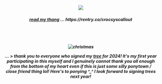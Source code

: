 <h5 align=center> <img src=https://komarev.com/ghpvc/?username=yaoieater&color=orange&style=flat-square&label=🥞>
  
<h5 align=center> <ins>read my thang</ins> ... https://rentry.co/crocsyscallout
<h5 align="center">
  
  <br><br><br>
![christmas](https://files.catbox.moe/4wgroj.png)
  
... > thank you to everyone who signed my [tree](https://colormytree.me/2024/01JE2DVQDQ49N9YNV4S6S30NY9) for 2024! It's my first year participating in this myself and I genuinely cannot thank you all enough from the bottom of my heart even if this is just some silly ponytown / close friend thing lol! Here's to ponying ^_^ I look forward to signing trees next year!
